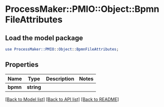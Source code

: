 # ProcessMaker::PMIO::Object::BpmnFileAttributes

## Load the model package
```perl
use ProcessMaker::PMIO::Object::BpmnFileAttributes;
```

## Properties
Name | Type | Description | Notes
------------ | ------------- | ------------- | -------------
**bpmn** | **string** |  | 

[[Back to Model list]](../README.md#documentation-for-models) [[Back to API list]](../README.md#documentation-for-api-endpoints) [[Back to README]](../README.md)


